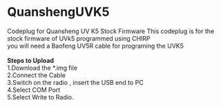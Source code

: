# QuanshengUVK5
Codeplug for Quansheng UV K5 Stock Firmware 
This codeplug is for the stock firmware of UVk5 programmed using CHIRP </br>
you will need a Baofeng UV5R cable for programing the UVK5</br></br>
**Steps to Upload** </br>
1.Download the *.img file </br>
2.Connect the Cable</br>
3.Switch on the radio , insert the USB end to PC</br>
4.Select COM Port</br>
5.Select Write to Radio.</br>
